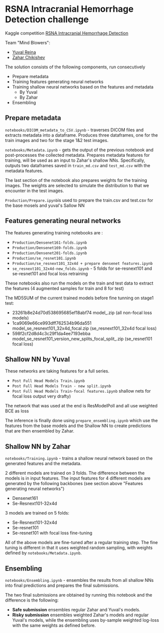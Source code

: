 # RSNA Intracranial Hemorrhage Detection challenge

Kaggle competition [RSNA Intracranial Hemorrhage Detection](https://www.kaggle.com/c/rsna-intracranial-hemorrhage-detection/overview)

Team "Mind Blowers":

* [Yuval Reina](https://www.kaggle.com/yuval6967)
* [Zahar Chikishev](https://www.kaggle.com/zaharch)

The solution consists of the following components, run consecutively

* Prepare metadata
* Training features generating neural networks
* Training shallow neural networks based on the features and metadata
   * By Yuval
   * By Zahar
* Ensembling


## Prepare metadata

`notebooks/DICOM_metadata_to_CSV.ipynb` - traverses DICOM files and extracts metadata into a dataframe. Produces three dataframes, one for the train images and two for the stage 1&2 test images.

`notebooks/Metadata.ipynb` - gets the output of the previous notebook and post-processes the collected metadata. Prepares metadata features for training, will be used as an input to Zahar's shallow NNs. Specifically, outputs two dataframes saved in `train_md.csv` and `test_md.csv` with the metadata features. 

The last section of the notebook also prepares weights for the training images. The weights are selected to simulate the distribution to that we encounter in the test images. 

`Production/Prepare.ipynb`is used to prepare the train.csv and test.csv for the base mosels and yuval's Sallow NN
## Features generating neural networks
The features generating training notebooks are :
* `Production/Densenet161-folds.ipynb`
* `Production/Densenet169-folds.ipynb`
* `Production/Densenet201-folds.ipynb`
* `Production/se_resnet101.ipynb`
* `Production/se_resnext101_32x4d + prepare densenet features.ipynb`
* `se_resnext101_32x4d-new_folds.ipynb` - 5 folds for se-resnext101 and se-resnet101 and focal loss retraining

These notebooks also run the models on the train and test data to extract the features (4 augmented samples for train and 8 for test)

The MD5SUM of the current trained models before fine tunning on stage1 test:

* 23261b8e24d70d538695685ef18abf74  model_.zip   (all non-focal loss models)
* 1ca9069e66ce993dff762534b96da551  model_se_resnext101_32x4d_focal.zip (se_resnext101_32x4d focal loss)
* 598f2cf2d8d4c3c29f1da4ee7193ebba  model_se_resnet101_version_new_splits_focal_split_.zip (se_resnet101 focal loss)

## Shallow NN by Yuval
These networks are taking features for a full series. 
* `Post Full Head Models Train.ipynb`
* `Post Full Head Models Train - new split.ipynb`
* `Post Full Head Models Train-focal features.ipynb` shallow nets for focal loss output very drafty)

The network that was used at the end is ResModelPoll and all use weighted BCE as loss

The inference is finally done using  `prepare_ensembling.ipynb` which use the features from the base models and the Shallow NN to create predictions that are then ensembled by Zahar.

## Shallow NN by Zahar

`notebooks/Training.ipynb` - trains a shallow neural network based on the generated features and the metadata. 

2 different models are trained on 3 folds. The difference between the models is in input features. The input features for 4 different models are generated by the following backbones (see section above "Features generating neural networks")

* Densenet161
* Se-Resnext101-32x4d

3 models are trained on 5 folds:

* Se-Resnext101-32x4d
* Se-resnet101
* Se-resnet101 with focal loss fine-tuning

All of the above models are fine-tuned after a regular training step. The fine tuning is different in that it uses weighted random sampling, with weights defined by `notebooks/Metadata.ipynb`. 

## Ensembling

`notebooks/Ensembling.ipynb` - ensembles the results from all shallow NNs into final predictions and prepares the final submissions.

The two final submissions are obtained by running this notebook and the difference is the following:

* **Safe submission** ensembles regular Zahar and Yuval's models.
* **Risky submission** ensembles weighted Zahar's models and regular Yuval's models, while the ensembling uses by-sample weighted log-loss with the same weights as defined before.
